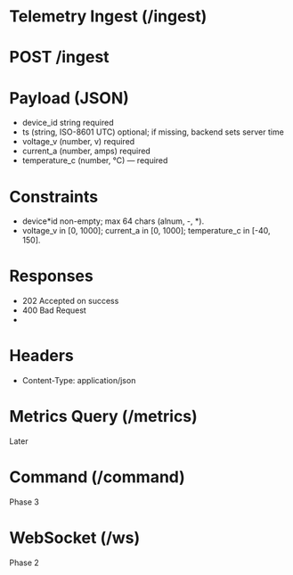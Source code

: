 # Telemetry Ingest (/ingest)

# POST /ingest

# Payload (JSON)

- device_id string required
- ts (string, ISO-8601 UTC) optional; if missing, backend sets server time
- voltage_v (number, v) required
- current_a (number, amps) required
- temperature_c (number, °C) — required

# Constraints

- device*id non-empty; max 64 chars (alnum, -, *).
- voltage_v in [0, 1000]; current_a in [0, 1000]; temperature_c in [-40, 150].

# Responses

- 202 Accepted on success
- 400 Bad Request
-

# Headers

- Content-Type: application/json

# Metrics Query (/metrics)

Later

# Command (/command)

Phase 3

# WebSocket (/ws)

Phase 2
